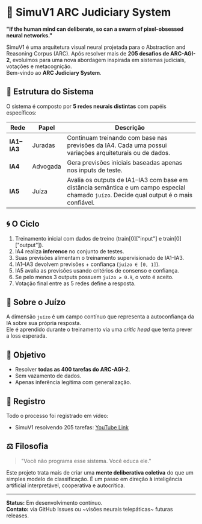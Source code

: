 # 🧠 SimuV1 ARC Judiciary System

**"If the human mind can deliberate, so can a swarm of pixel-obsessed neural networks."**

SimuV1 é uma arquitetura visual neural projetada para o Abstraction and Reasoning Corpus (ARC). Após resolver mais de **205 desafios de ARC-AGI-2**, evoluímos para uma nova abordagem inspirada em sistemas judiciais, votações e metacognição.  
Bem-vindo ao **ARC Judiciary System**.

## 🧬 Estrutura do Sistema

O sistema é composto por **5 redes neurais distintas** com papéis específicos:

| Rede | Papel | Descrição |
|------|-------|-----------|
| **IA1–IA3** | Juradas | Continuam treinando com base nas previsões da IA4. Cada uma possui variações arquiteturais ou de dados. |
| **IA4** | Advogada | Gera previsões iniciais baseadas apenas nos inputs de teste. |
| **IA5** | Juíza | Avalia os outputs de IA1–IA3 com base em distância semântica e um campo especial chamado `juízo`. Decide qual output é o mais confiável. |

## 🌀 O Ciclo

1. Treinamento inicial com dados de treino (train[0]["input"] e train[0]["output"]).
2. IA4 realiza **inference** no conjunto de testes.
3. Suas previsões alimentam o treinamento supervisionado de IA1–IA3.
4. IA1–IA3 devolvem previsões + confiança (`juízo ∈ [0, 1]`).
5. IA5 avalia as previsões usando critérios de consenso e confiança.
6. Se pelo menos 3 outputs possuem `juízo ≥ 0.9`, o voto é aceito.
7. Votação final entre as 5 redes define a resposta.

## 🧠 Sobre o Juízo

A dimensão `juízo` é um campo contínuo que representa a autoconfiança da IA sobre sua própria resposta.  
Ele é aprendido durante o treinamento via uma *critic head* que tenta prever a loss esperada.

## 🎯 Objetivo

- Resolver **todas as 400 tarefas do ARC-AGI-2**.
- Sem vazamento de dados.
- Apenas inferência legítima com generalização.

## 📼 Registro

Todo o processo foi registrado em vídeo:
- SimuV1 resolvendo 205 tarefas: [YouTube Link](https://www.youtube.com/watch?v=o3It0tT4kGk)

## ⚖️ Filosofia

> "Você não programa esse sistema. Você educa ele."

Este projeto trata mais de criar uma **mente deliberativa coletiva** do que um simples modelo de classificação. É um passo em direção à inteligência artificial interpretável, cooperativa e autocrítica.

---

**Status:** Em desenvolvimento contínuo.  
**Contato:** via GitHub Issues ou ~visões neurais telepáticas~ futuras releases.

